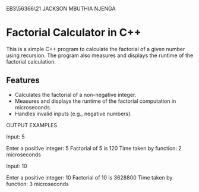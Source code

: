 EB3\56366\21 JACKSON MBUTHIA NJENGA

# Factorial Calculator in C++

This is a simple C++ program to calculate the factorial of a given number using recursion. The program also measures and displays the runtime of the factorial calculation.

## Features
- Calculates the factorial of a non-negative integer.
- Measures and displays the runtime of the factorial computation in microseconds.
- Handles invalid inputs (e.g., negative numbers).

OUTPUT EXAMPLES

Input: 5

Enter a positive integer: 5
Factorial of 5 is 120
Time taken by function: 2 microseconds



Input: 10

Enter a positive integer: 10
Factorial of 10 is 3628800
Time taken by function: 3 microseconds